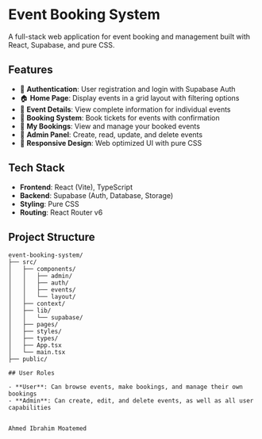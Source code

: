 # Event Booking System

A full-stack web application for event booking and management built with React, Supabase, and pure CSS.

## Features

- 🔐 **Authentication**: User registration and login with Supabase Auth
- 🏠 **Home Page**: Display events in a grid layout with filtering options
- 📄 **Event Details**: View complete information for individual events
- 🎫 **Booking System**: Book tickets for events with confirmation
- 💼 **My Bookings**: View and manage your booked events
- 👑 **Admin Panel**: Create, read, update, and delete events
- 📱 **Responsive Design**: Web optimized UI with pure CSS

## Tech Stack

- **Frontend**: React (Vite), TypeScript
- **Backend**: Supabase (Auth, Database, Storage)
- **Styling**: Pure CSS 
- **Routing**: React Router v6

## Project Structure

```
event-booking-system/
├── src/
│   ├── components/       
│   │   ├── admin/        
│   │   ├── auth/        
│   │   ├── events/       
│   │   └── layout/       
│   ├── context/          
│   ├── lib/              
│   │   └── supabase/    
│   ├── pages/            
│   ├── styles/          
│   ├── types/          
│   ├── App.tsx          
│   └── main.tsx          
├── public/             

## User Roles

- **User**: Can browse events, make bookings, and manage their own bookings
- **Admin**: Can create, edit, and delete events, as well as all user capabilities


Ahmed Ibrahim Moatemed
